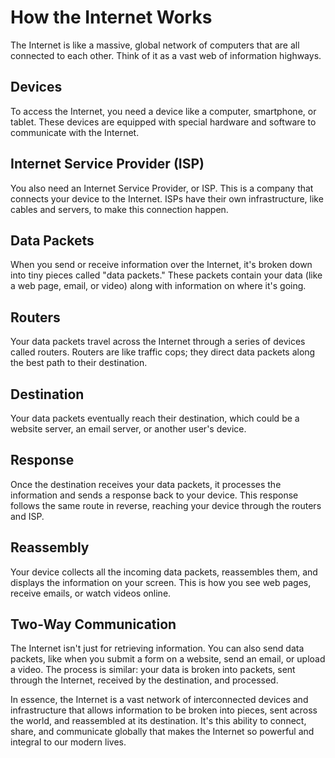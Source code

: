 # How the Internet Works

The Internet is like a massive, global network of computers that are all connected to each other. Think of it as a vast web of information highways.

## Devices

To access the Internet, you need a device like a computer, smartphone, or tablet. These devices are equipped with special hardware and software to communicate with the Internet.

## Internet Service Provider (ISP)

You also need an Internet Service Provider, or ISP. This is a company that connects your device to the Internet. ISPs have their own infrastructure, like cables and servers, to make this connection happen.

## Data Packets

When you send or receive information over the Internet, it's broken down into tiny pieces called "data packets." These packets contain your data (like a web page, email, or video) along with information on where it's going.

## Routers

Your data packets travel across the Internet through a series of devices called routers. Routers are like traffic cops; they direct data packets along the best path to their destination.

## Destination

Your data packets eventually reach their destination, which could be a website server, an email server, or another user's device.

## Response

Once the destination receives your data packets, it processes the information and sends a response back to your device. This response follows the same route in reverse, reaching your device through the routers and ISP.

## Reassembly

Your device collects all the incoming data packets, reassembles them, and displays the information on your screen. This is how you see web pages, receive emails, or watch videos online.

## Two-Way Communication

The Internet isn't just for retrieving information. You can also send data packets, like when you submit a form on a website, send an email, or upload a video. The process is similar: your data is broken into packets, sent through the Internet, received by the destination, and processed.

In essence, the Internet is a vast network of interconnected devices and infrastructure that allows information to be broken into pieces, sent across the world, and reassembled at its destination. It's this ability to connect, share, and communicate globally that makes the Internet so powerful and integral to our modern lives.

